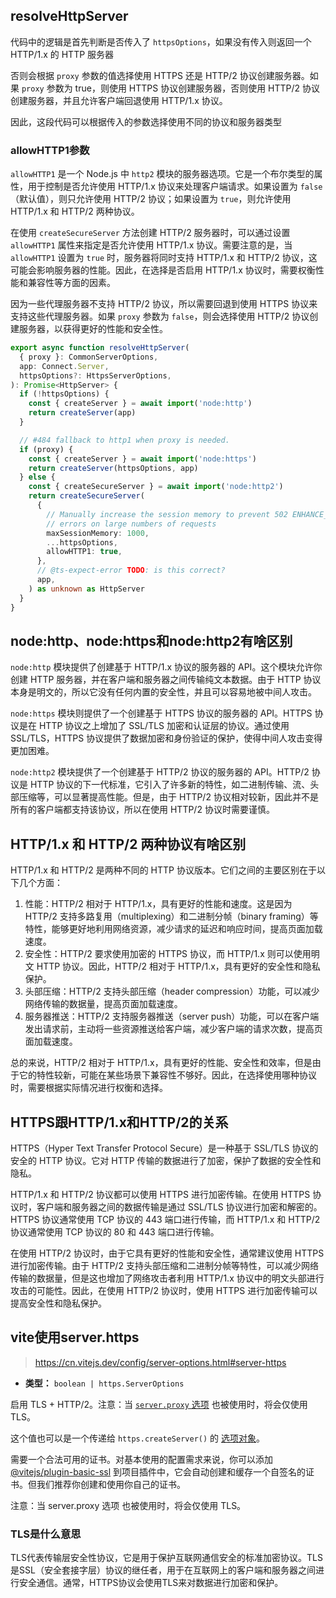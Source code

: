 ## resolveHttpServer

代码中的逻辑是首先判断是否传入了 `httpsOptions`，如果没有传入则返回一个 HTTP/1.x 的 HTTP 服务器

否则会根据 `proxy` 参数的值选择使用 HTTPS 还是 HTTP/2 协议创建服务器。如果 `proxy` 参数为 true，则使用 HTTPS 协议创建服务器，否则使用 HTTP/2 协议创建服务器，并且允许客户端回退使用 HTTP/1.x 协议。

因此，这段代码可以根据传入的参数选择使用不同的协议和服务器类型

### allowHTTP1参数

`allowHTTP1` 是一个 Node.js 中 `http2` 模块的服务器选项。它是一个布尔类型的属性，用于控制是否允许使用 HTTP/1.x 协议来处理客户端请求。如果设置为 `false`（默认值），则只允许使用 HTTP/2 协议；如果设置为 `true`，则允许使用 HTTP/1.x 和 HTTP/2 两种协议。

在使用 `createSecureServer` 方法创建 HTTP/2 服务器时，可以通过设置 `allowHTTP1` 属性来指定是否允许使用 HTTP/1.x 协议。需要注意的是，当 `allowHTTP1` 设置为 `true` 时，服务器将同时支持 HTTP/1.x 和 HTTP/2 协议，这可能会影响服务器的性能。因此，在选择是否启用 HTTP/1.x 协议时，需要权衡性能和兼容性等方面的因素。

因为一些代理服务器不支持 HTTP/2 协议，所以需要回退到使用 HTTPS 协议来支持这些代理服务器。如果 `proxy` 参数为 `false`，则会选择使用 HTTP/2 协议创建服务器，以获得更好的性能和安全性。

```ts
export async function resolveHttpServer(
  { proxy }: CommonServerOptions,
  app: Connect.Server,
  httpsOptions?: HttpsServerOptions,
): Promise<HttpServer> {
  if (!httpsOptions) {
    const { createServer } = await import('node:http')
    return createServer(app)
  }

  // #484 fallback to http1 when proxy is needed.
  if (proxy) {
    const { createServer } = await import('node:https')
    return createServer(httpsOptions, app)
  } else {
    const { createSecureServer } = await import('node:http2')
    return createSecureServer(
      {
        // Manually increase the session memory to prevent 502 ENHANCE_YOUR_CALM
        // errors on large numbers of requests
        maxSessionMemory: 1000,
        ...httpsOptions,
        allowHTTP1: true,
      },
      // @ts-expect-error TODO: is this correct?
      app,
    ) as unknown as HttpServer
  }
}
```

## node:http、node:https和node:http2有啥区别

`node:http` 模块提供了创建基于 HTTP/1.x 协议的服务器的 API。这个模块允许你创建 HTTP 服务器，并在客户端和服务器之间传输纯文本数据。由于 HTTP 协议本身是明文的，所以它没有任何内置的安全性，并且可以容易地被中间人攻击。

`node:https` 模块则提供了一个创建基于 HTTPS 协议的服务器的 API。HTTPS 协议是在 HTTP 协议之上增加了 SSL/TLS 加密和认证层的协议。通过使用 SSL/TLS，HTTPS 协议提供了数据加密和身份验证的保护，使得中间人攻击变得更加困难。

`node:http2` 模块提供了一个创建基于 HTTP/2 协议的服务器的 API。HTTP/2 协议是 HTTP 协议的下一代标准，它引入了许多新的特性，如二进制传输、流、头部压缩等，可以显著提高性能。但是，由于 HTTP/2 协议相对较新，因此并不是所有的客户端都支持该协议，所以在使用 HTTP/2 协议时需要谨慎。

##  HTTP/1.x 和 HTTP/2 两种协议有啥区别

HTTP/1.x 和 HTTP/2 是两种不同的 HTTP 协议版本。它们之间的主要区别在于以下几个方面：

1. 性能：HTTP/2 相对于 HTTP/1.x，具有更好的性能和速度。这是因为 HTTP/2 支持多路复用（multiplexing）和二进制分帧（binary framing）等特性，能够更好地利用网络资源，减少请求的延迟和响应时间，提高页面加载速度。
2. 安全性：HTTP/2 要求使用加密的 HTTPS 协议，而 HTTP/1.x 则可以使用明文 HTTP 协议。因此，HTTP/2 相对于 HTTP/1.x，具有更好的安全性和隐私保护。
3. 头部压缩：HTTP/2 支持头部压缩（header compression）功能，可以减少网络传输的数据量，提高页面加载速度。
4. 服务器推送：HTTP/2 支持服务器推送（server push）功能，可以在客户端发出请求前，主动将一些资源推送给客户端，减少客户端的请求次数，提高页面加载速度。

总的来说，HTTP/2 相对于 HTTP/1.x，具有更好的性能、安全性和效率，但是由于它的特性较新，可能在某些场景下兼容性不够好。因此，在选择使用哪种协议时，需要根据实际情况进行权衡和选择。

## HTTPS跟HTTP/1.x和HTTP/2的关系

HTTPS（Hyper Text Transfer Protocol Secure）是一种基于 SSL/TLS 协议的安全的 HTTP 协议。它对 HTTP 传输的数据进行了加密，保护了数据的安全性和隐私。

HTTP/1.x 和 HTTP/2 协议都可以使用 HTTPS 进行加密传输。在使用 HTTPS 协议时，客户端和服务器之间的数据传输是通过 SSL/TLS 协议进行加密和解密的。HTTPS 协议通常使用 TCP 协议的 443 端口进行传输，而 HTTP/1.x 和 HTTP/2 协议通常使用 TCP 协议的 80 和 443 端口进行传输。

在使用 HTTP/2 协议时，由于它具有更好的性能和安全性，通常建议使用 HTTPS 进行加密传输。由于 HTTP/2 支持头部压缩和二进制分帧等特性，可以减少网络传输的数据量，但是这也增加了网络攻击者利用 HTTP/1.x 协议中的明文头部进行攻击的可能性。因此，在使用 HTTP/2 协议时，使用 HTTPS 进行加密传输可以提高安全性和隐私保护。

## vite使用server.https

> https://cn.vitejs.dev/config/server-options.html#server-https

- **类型：** `boolean | https.ServerOptions`

启用 TLS + HTTP/2。注意：当 [`server.proxy` 选项](https://cn.vitejs.dev/config/server-options.html#server-proxy) 也被使用时，将会仅使用 TLS。

这个值也可以是一个传递给 `https.createServer()` 的 [选项对象](https://nodejs.org/api/https.html#https_https_createserver_options_requestlistener)。

需要一个合法可用的证书。对基本使用的配置需求来说，你可以添加 [@vitejs/plugin-basic-ssl](https://github.com/vitejs/vite-plugin-basic-ssl) 到项目插件中，它会自动创建和缓存一个自签名的证书。但我们推荐你创建和使用你自己的证书。

注意：当 server.proxy 选项 也被使用时，将会仅使用 TLS。

### TLS是什么意思

TLS代表传输层安全性协议，它是用于保护互联网通信安全的标准加密协议。TLS是SSL（安全套接字层）协议的继任者，用于在互联网上的客户端和服务器之间进行安全通信。通常，HTTPS协议会使用TLS来对数据进行加密和保护。